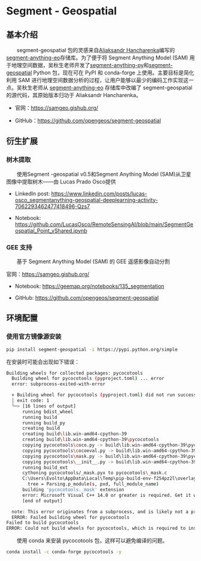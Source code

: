 # Segment - Geospatial



## 基本介绍

&emsp;&emsp;segment-geospatial 包的灵感来自[Aliaksandr Hancharenka](https://github.com/aliaksandr960)编写的[segment-anything-eo](https://github.com/aliaksandr960/segment-anything-eo)存储库。为了便于将 Segment Anything Model (SAM) 用于地理空间数据，吴秋生老师开发了[segment-anything-py](https://github.com/opengeos/segment-anything)和[segment-geospatial](https://github.com/opengeos/segment-geospatial) Python 包，现在可在 PyPI 和 conda-forge 上使用。主要目标是简化利用 SAM 进行地理空间数据分析的过程，让用户能够以最少的编码工作实现这一点。吴秋生老师从 [segment-anything-eo](https://github.com/aliaksandr960/segment-anything-eo) 存储库中改编了 segment-geospatial 的源代码，其原始版本归功于 Aliaksandr Hancharenka。

- 官网：https://samgeo.gishub.org/

- GitHub：https://github.com/opengeos/segment-geospatial



## 衍生扩展

### 树木提取

&emsp;&emsp;使用Segment -geospatial v0.5和Segment Anything Model (SAM)从卫星图像中提取树木——由 Lucas Prado Osco提供

- LinkedIn post: https://www.linkedin.com/posts/lucas-osco_segmentanything-geospatial-deeplearning-activity-7062293462477418496-Qzs7

- Notebook: https://github.com/LucasOsco/RemoteSensingAI/blob/main/SegmentGeospatial_Point_vShared.ipynb





### GEE 支持

&emsp;&emsp;基于 Segment Anything Model (SAM) 的 GEE 遥感影像自动分割

官网：https://samgeo.gishub.org/

- Notebook: https://geemap.org/notebooks/135_segmentation

- GitHub: https://github.com/opengeos/segment-geospatial









## 环境配置

### 使用官方镜像源安装

```sh
pip install segment-geospatial -i https://pypi.python.org/simple
```

在安装时可能会出现如下错误：

```sh
Building wheels for collected packages: pycocotools
  Building wheel for pycocotools (pyproject.toml) ... error
  error: subprocess-exited-with-error

  × Building wheel for pycocotools (pyproject.toml) did not run successfully.
  │ exit code: 1
  ╰─> [16 lines of output]
      running bdist_wheel
      running build
      running build_py
      creating build
      creating build\lib.win-amd64-cpython-39
      creating build\lib.win-amd64-cpython-39\pycocotools
      copying pycocotools\coco.py -> build\lib.win-amd64-cpython-39\pycocotools       
      copying pycocotools\cocoeval.py -> build\lib.win-amd64-cpython-39\pycocotools   
      copying pycocotools\mask.py -> build\lib.win-amd64-cpython-39\pycocotools       
      copying pycocotools\__init__.py -> build\lib.win-amd64-cpython-39\pycocotools   
      running build_ext
      cythoning pycocotools/_mask.pyx to pycocotools\_mask.c
      C:\Users\Evolto\AppData\Local\Temp\pip-build-env-f254pz2l\overlay\Lib\site-packages\Cython\Compiler\Main.py:369: FutureWarning: Cython directive 'language_level' not set, using 2 for now (Py2). This will change in a later release! File: C:\Users\Evolto\AppData\Local\Temp\pip-install-upx_j1d1\pycocotools_367defad2a9241128b6de8f51e718eaf\pycocotools\_mask.pyx
        tree = Parsing.p_module(s, pxd, full_module_name)
      building 'pycocotools._mask' extension
      error: Microsoft Visual C++ 14.0 or greater is required. Get it with "Microsoft C++ Build Tools": https://visualstudio.microsoft.com/visual-cpp-build-tools/
      [end of output]

  note: This error originates from a subprocess, and is likely not a problem with pip.
  ERROR: Failed building wheel for pycocotools
Failed to build pycocotools
ERROR: Could not build wheels for pycocotools, which is required to install pyproject.toml-based projects
```

&emsp;&emsp;使用 conda 来安装 pycocotools 包，这样可以避免编译的问题。

```sh
conda install -c conda-forge pycocotools -y
```

